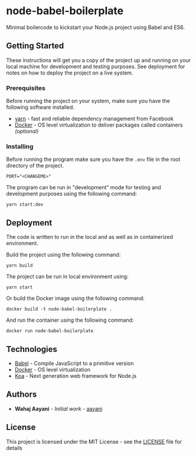 # node-babel-boilerplate

Minimal boilercode to kickstart your Node.js project using Babel and ES6.

## Getting Started

These instructions will get you a copy of the project up and running on your local machine for development and testing purposes. See deployment for notes on how to deploy the project on a live system.

### Prerequisites

Before running the project on your system, make sure you have the following software installed.

- [yarn](https://yarnpkg.com) - fast and reliable dependency management from Facebook
- [Docker](https://docker.com) - OS level virtualization to deliver packages called containers _(optional)_

### Installing

Before running the program make sure you have the `.env` file in the root directory of the project.

```
PORT="<CHANGEME>"
```

The program can be run in "development" mode for testing and development purposes using the following command:

```
yarn start:dev
```

## Deployment

The code is written to run in the local and as well as in containerized environment.

Build the project using the following command:

```
yarn build
```

The project can be run in local environment using:

```
yarn start
```

Or build the Docker image using the following command:

```
docker build -t node-babel-boilerplate .
```

And run the container using the following command:

```
docker run node-babel-boilerplate
```

## Technologies

- [Babel](https://babeljs.io) - Compile JavaScript to a primitive version
- [Docker](https://docker.com) - OS level virtualization
- [Koa](https://koajs.com) - Next generation web framework for Node.js

## Authors

- **Wahaj Aayani** - _Initial work_ - [aayani](https://github.com/aayani)

## License

This project is licensed under the MIT License - see the [LICENSE](LICENSE) file for details
